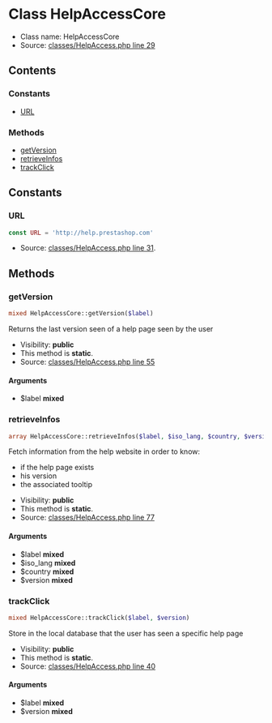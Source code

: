Class HelpAccessCore
=====================





* Class name: HelpAccessCore
* Source: [classes/HelpAccess.php line 29](https://github.com/PrestaShop/PrestaShop/blob/1.5.0.5/classes/HelpAccess.php#L29)


Contents
--------

### Constants

* [URL](#constant-URL)


### Methods

* [getVersion](#method-getVersion)
* [retrieveInfos](#method-retrieveInfos)
* [trackClick](#method-trackClick)


Constants
----------


### <a name="constant-URL"></a>URL

```php
const URL = 'http://help.prestashop.com'
```





* Source: [classes/HelpAccess.php line 31](https://github.com/PrestaShop/PrestaShop/blob/1.5.0.5/classes/HelpAccess.php#L31).




Methods
-------


### <a name="method-getVersion"></a>getVersion

```php
mixed HelpAccessCore::getVersion($label)
```

Returns the last version seen of a help page seen by the user



* Visibility: **public**
* This method is **static**.
* Source: [classes/HelpAccess.php line 55](https://github.com/PrestaShop/PrestaShop/blob/1.5.0.5/classes/HelpAccess.php#L55)


#### Arguments
* $label **mixed**



### <a name="method-retrieveInfos"></a>retrieveInfos

```php
array HelpAccessCore::retrieveInfos($label, $iso_lang, $country, $version)
```

Fetch information from the help website in order to know:
- if the help page exists
- his version
- the associated tooltip



* Visibility: **public**
* This method is **static**.
* Source: [classes/HelpAccess.php line 77](https://github.com/PrestaShop/PrestaShop/blob/1.5.0.5/classes/HelpAccess.php#L77)


#### Arguments
* $label **mixed**
* $iso_lang **mixed**
* $country **mixed**
* $version **mixed**



### <a name="method-trackClick"></a>trackClick

```php
mixed HelpAccessCore::trackClick($label, $version)
```

Store in the local database that the user has seen a specific help page



* Visibility: **public**
* This method is **static**.
* Source: [classes/HelpAccess.php line 40](https://github.com/PrestaShop/PrestaShop/blob/1.5.0.5/classes/HelpAccess.php#L40)


#### Arguments
* $label **mixed**
* $version **mixed**


